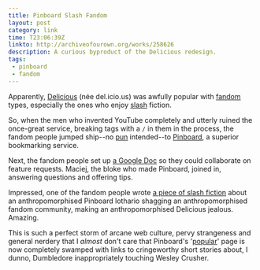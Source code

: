 ```yaml
---
title: Pinboard Slash Fandom
layout: post
category: link
time: T23:06:39Z
linkto: http://archiveofourown.org/works/258626 
description: A curious byproduct of the Delicious redesign.
tags: 
 - pinboard
 - fandom
---
```


Apparently, [Delicious](http://delicious.com) (née del.icio.us) was awfully popular with [fandom](http://en.wikipedia.org/wiki/Fandom) types, especially the ones who enjoy [slash](http://en.wikipedia.org/wiki/Slash_fiction) fiction.

So, when the men who invented YouTube completely and utterly ruined the once-great service, breaking tags with a `/` in them in the process, the fandom people jumped ship--no [pun][0] intended--to [Pinboard](http://pinboard.in), a superior bookmarking service.

Next, the fandom people set up [a Google Doc](https://docs.google.com/document/d/17oqfHHkO48fVFY3sPQqkoCuqFnQOWe4fxRxXJ-lUglg/edit?hl=en_US&pli=1) so they could collaborate on feature requests. Maciej, the bloke who made Pinboard, joined in, answering questions and offering tips.

Impressed, one of the fandom people wrote [a piece of slash fiction](http://archiveofourown.org/works/258626) about an anthropomorphised Pinboard lothario shagging an anthropomorphised fandom community, making an anthropomorphised Delicious jealous. Amazing.

This is such a perfect storm of arcane web culture, pervy strangeness and general nerdery that I _almost_ don't care that Pinboard's '[popular](http://pinboard.in/popular/)' page is now completely swamped with links to cringeworthy short stories about, I dunno, Dumbledore inappropriately touching Wesley Crusher.

[0]: http://en.wikipedia.org/wiki/Shipping_(fandom)

